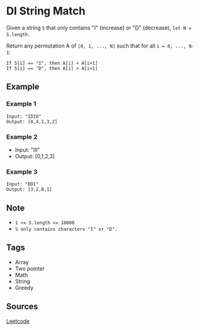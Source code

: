 # DI String Match

Given a string `S` that only contains "I" (increase) or "D" (decrease), `let N =
S.length`.

Return any permutation A of `[0, 1, ..., N]` such that for all `i = 0, ..., N-1`:

```
If S[i] == "I", then A[i] < A[i+1]
If S[i] == "D", then A[i] > A[i+1]
```

## Example
### Example 1

```
Input: "IDID"
Output: [0,4,1,3,2]
```

### Example 2


- Input: "III"
- Output: [0,1,2,3]


### Example 3

```
Input: "DDI"
Output: [3,2,0,1]
```

## Note

- `1 <= S.length <= 10000`
- `S only contains characters "I" or "D".`

## Tags 

- Array
- Two pointer
- Math
- String
- Greedy

## Sources
[Leetcode](https://leetcode.com/problems/di-string-match/)
